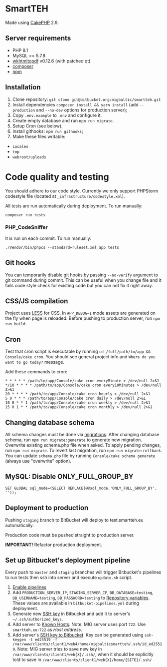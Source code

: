# SmartTEH

Made using [CakePHP](https://cakephp.org/) 2.9.

## Server requirements

- PHP 8.1
- MySQL >= 5.7.8
- [wkhtmltopdf](https://wkhtmltopdf.org/) v0.12.6 (with patched qt)
- [composer](https://getcomposer.org/)
- [npm](https://www.npmjs.com/)

## Installation

1. Clone repository: `git clone git@bitbucket.org:migbaltic/smartteh.git`
2. Install dependencies `composer install && yarn install` (add `--production` and `--no-dev` options for production server);
3. Copy `.env.example` to `.env` and configure it.
4. Create empty database and run `npm run migrate`.
5. Setup Cron (see below).
6. Install githooks: `npm run githooks`;
7. Make these files writable:
 * `Locales`
 * `tmp`
 * `webroot/uploads`


# Code quality and testing

You should adhere to our code style. Currently we only support PHPStorm codestyle file (located at `_infrastructure/codestyle.xml`).

All tests are run automatically during deployment. To run manually:

```
composer run tests
```


### PHP_CodeSniffer

It is run on each commit. To run manually:

```
./Vendor/bin/phpcs --standard=ruleset.xml app tests
```

## Git hooks

You can temporarily disable git hooks by passing `--no-verify` argument to git command during commit.
This can be useful when you change file and it fails code style check for existing code but you can not fix it right away.


## CSS/JS compilation

Project uses [LESS](http://lesscss.org/) for CSS. In `APP_DEBUG=1` mode assets are generated on the fly when page is reloaded.
Before pushing to production server, run `npm run build`.


## Cron

Test that cron script is executable by running `cd /full/path/to/app && Console/cake cron`. You should see general project info and `Where do you want to go today?` message.

Add these commands to cron:

```
* * * * * /path/to/app/Console/cake cron everyMinute > /dev/null 2>&1
*/10 * * * * /path/to/app/Console/cake cron every10Minutes > /dev/null 2>&1
20 * * * * /path/to/app/Console/cake cron hourly > /dev/null 2>&1
5 0 * * * /path/to/app/Console/cake cron daily > /dev/null 2>&1
10 0 * * 1 /path/to/app/Console/cake cron weekly > /dev/null 2>&1
15 0 1 * * /path/to/app/Console/cake cron monthly > /dev/null 2>&1
```


## Changing database schema

All schema changes must be done via [migrations](https://github.com/CakeDC/migrations). After changing database schema, run `npm run migrate:generate` to generate new migration. Overwrite existing schema.php file when asked. To apply pending changes, run `npm run migrate`. To revert last migration, run `npm run migrate:rollback`. You can update `schema.php` file by running `Console/cake schema generate` (always use "overwrite" option).


## MySQL: Disable ONLY_FULL_GROUP_BY

```
SET GLOBAL sql_mode=(SELECT REPLACE(@@sql_mode,'ONLY_FULL_GROUP_BY', ''));
```

## Deployment to production

Pushing `staging` branch to BitBucket will deploy to test.smartteh.eu automatically.

Production code must be pushed straight to production server.

**IMPORTANT!** Refactor production deployment.

## Set up Bitbucket's deployment pipeline

Every push to `master` and `staging` branches will trigger Bitbucket's pipelines to run tests then ssh into server and execute `update.sh` script.

1. [Enable pipelines](https://bitbucket.org/migbaltic/smartteh/admin/addon/admin/pipelines/settings)
2. Add `PRODUCTION_SERVER_IP`, `STAGING_SERVER_IP`, `DB_DATABASE=testing`, `DB_USERNAME=testing`, `DB_PASSWORD=testing` to [Repository variables](https://bitbucket.org/migbaltic/smartteh/admin/addon/admin/pipelines/repository-variables). These values are available in `bitbucket-pipelines.yml` during deployment.
3. Generate new [SSH key](https://bitbucket.org/migbaltic/smartteh/admin/addon/admin/pipelines/ssh-keys) in Bitbucket and add it to server's `~/.ssh/authorized_keys`.
4. Add server to [Known Hosts](https://bitbucket.org/migbaltic/smartteh/admin/addon/admin/pipelines/ssh-keys). Note: MIG server uses port `722`. Use `smartteh.eu:722` as _Host address_.
5. Add server's [SSH key to Bitbucket](https://bitbucket.org/migbaltic/smartteh/admin/access-keys/). Key can be generated using `ssh-keygen -t ed25519 -f /var/www/clients/client1/web4/home/migbalticsmartteh/.ssh/id_ed25519`. Note: MIG server tries to save new key  in `/var/www/clients/client1/web{X}/.ssh/`, when it should be explicitly told to save in `/var/www/clients/client1/web{X}/home/{SITE}/.ssh/`

